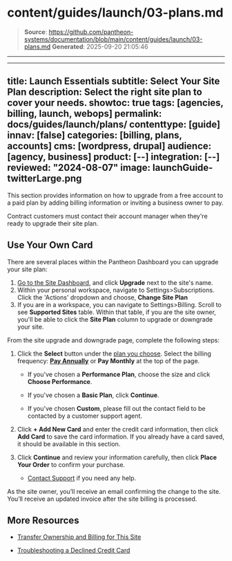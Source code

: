 # content/guides/launch/03-plans.md

> **Source**: https://github.com/pantheon-systems/documentation/blob/main/content/guides/launch/03-plans.md
> **Generated**: 2025-09-20 21:05:46

---

---
title: Launch Essentials
subtitle: Select Your Site Plan
description: Select the right site plan to cover your needs.
showtoc: true
tags: [agencies, billing, launch, webops]
permalink: docs/guides/launch/plans/
contenttype: [guide]
innav: [false]
categories: [billing, plans, accounts]
cms: [wordpress, drupal]
audience: [agency, business]
product: [--]
integration: [--]
reviewed: "2024-08-07"
image: launchGuide-twitterLarge.png
---

This section provides information on how to upgrade from a free account to a paid plan by adding billing information or inviting a business owner to pay.

Contract customers must contact their account manager when they're ready to upgrade their site plan.

## Use Your Own Card

There are several places within the Pantheon Dashboard you can upgrade your site plan:

1.  [Go to the Site Dashboard](/guides/account-mgmt/workspace-sites-teams/sites#site-dashboard), and click **Upgrade** next to the site's name.
2.  Within your personal workspace, navigate to Settings>Subscriptions. Click the 'Actions' dropdown and choose, **Change Site Plan**
3.  If you are in a workspace, you can navigate to Settings>Billing. Scroll to see **Supported Sites** table. Within that table, if you are the site owner, you'll be able to click the **Site Plan** column to upgrade or downgrade your site.

From the site upgrade and downgrade page, complete the following steps:

1. Click the **Select** button under the [plan you choose](https://pantheon.io/plans/pricing/). Select the billing frequency: [**Pay Annually**](/guides/account-mgmt/plans/pricing) or **Pay Monthly** at the top of the page.
   - If you've chosen a **Performance Plan**, choose the size and click **Choose Performance**.

   - If you've chosen a **Basic Plan**, click **Continue**.

   - If you've chosen **Custom**, please fill out the contact field to be contacted by a customer support agent.

2. Click **+ Add New Card** and enter the credit card information, then click **Add Card** to save the card information. If you already have a card saved, it should be available in this section.

3. Click **Continue** and review your information carefully, then click **Place Your Order** to confirm your purchase.

   - [Contact Support](/guides/support/contact-support) if you need any help.

As the site owner, you’ll receive an email confirming the change to the site. You’ll receive an updated invoice after the site billing is processed.

## More Resources

- [Transfer Ownership and Billing for This Site](/guides/legacy-dashboard/site-billing#transfer-ownership-and-billing-for-this-site)

- [Troubleshooting a Declined Credit Card](https://stripe.com/docs/declines/codes)
